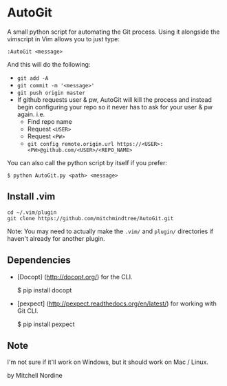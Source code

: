 AutoGit
=======

A small python script for automating the Git process. Using it
alongside the vimscript in Vim allows you to just type:

    :AutoGit <message>

And this will do the following:
- `git add -A`
- `git commit -m '<message>'`
- `git push origin master`
- If github requests user & pw, AutoGit will kill the process
and instead begin configuring your repo so it never has to
ask for your user & pw again. i.e.
    - Find repo name
    - Request `<USER>`
    - Request `<PW>`
    - `git config remote.origin.url https://<USER>:<PW>@github.com/<USER>/<REPO_NAME>`

You can also call the python script by itself if you prefer:

    $ python AutoGit.py <path> <message>


Install .vim
------------

    cd ~/.vim/plugin
    git clone https://github.com/mitchmindtree/AutoGit.git

Note: You may need to actually make the `.vim/` and `plugin/` directories if
haven't already for another plugin.


Dependencies
------------

- [Docopt] (http://docopt.org/) for the CLI.

    $ pip install docopt

- [pexpect] (http://pexpect.readthedocs.org/en/latest/) for working with Git CLI.

    $ pip install pexpect


Note
----

I'm not sure if it'll work on Windows, but it should work
on Mac / Linux.


by Mitchell Nordine
